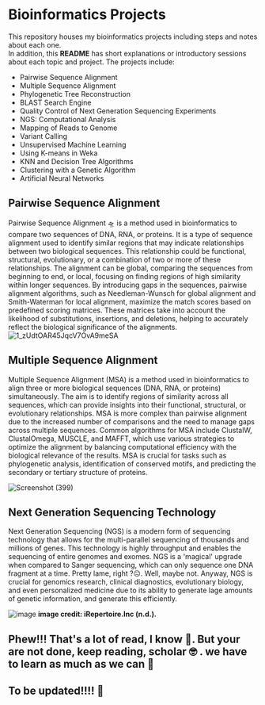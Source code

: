 # Bioinformatics Projects
This repository houses my bioinformatics projects including steps and notes about each one.  
In addition, this **README** has short explanations or introductory sessions about each topic and project.
The projects include:  
* Pairwise Sequence Alignment
* Multiple Sequence Alignment
* Phylogenetic Tree Reconstruction
* BLAST Search Engine
* Quality Control of Next Generation Sequencing Experiments
* NGS: Computational Analysis
* Mapping of Reads to Genome
* Variant Calling
* Unsupervised Machine Learning
* Using K-means in Weka
* KNN and Decision Tree Algorithms
* Clustering with a Genetic Algorithm
* Artificial Neural Networks
## Pairwise Sequence Alignment
Pairwise Sequence Alignment 🛸 is a method used in bioinformatics to compare two sequences of DNA, RNA, or proteins. It is a type of sequence alignment used to identify similar regions that may indicate relationships between two biological sequences. This relationship could be functional, structural, evolutionary, or a combination of two or more of these relationships. The alignment can be global, comparing the sequences from beginning to end, or local, focusing on finding regions of high similarity within longer sequences. By introducing gaps in the sequences, pairwise alignment algorithms, such as Needleman-Wunsch for global alignment and Smith-Waterman for local alignment, maximize the match scores based on predefined scoring matrices. These matrices take into account the likelihood of substitutions, insertions, and deletions, helping to accurately reflect the biological significance of the alignments.
![1_zUdtOAR45JqcV7OvA9meSA](https://github.com/Onaho-Pascal/Bioinformatics-Projects/assets/156159318/10024846-db9f-485f-b14d-3471d71f9115)

## Multiple Sequence Alignment
Multiple Sequence Alignment (MSA) is a method used in bioinformatics to align three or more biological sequences (DNA, RNA, or proteins) simultaneously. The aim is to identify regions of similarity across all sequences, which can provide insights into their functional, structural, or evolutionary relationships. MSA is more complex than pairwise alignment due to the increased number of comparisons and the need to manage gaps across multiple sequences. Common algorithms for MSA include ClustalW, ClustalOmega, MUSCLE, and MAFFT, which use various strategies to optimize the alignment by balancing computational efficiency with the biological relevance of the results. MSA is crucial for tasks such as phylogenetic analysis, identification of conserved motifs, and predicting the secondary or tertiary structure of proteins.

![Screenshot (399)](https://github.com/Onaho-Pascal/Bioinformatics-Projects/assets/156159318/40e9cd67-6bec-447a-9ca8-f17b8f2a2fec)


## Next Generation Sequencing Technology

Next Generation Sequencing (NGS) is a modern form of sequencing technology that allows for the multi-parallel sequencing of thousands and millions of genes. This technology is highly throughput and enables the sequencing of entire genomes and exomes. NGS is a 'magical' upgrade when compared to Sanger sequencing, which can only sequence one DNA fragment at a time. Pretty lame, right ?😐. Well, maybe not. Anyway, NGS is crucial for genomics research, clinical diagnostics, evolutionary biology, and even personalized medicine due to its ability to generate lage amounts of genetic information, and generate this efficiently.

![image](https://github.com/Onaho-Pascal/Bioinformatics-Projects/assets/156159318/7f69305c-e568-48cc-8c75-bdd7740a3872)
**image credit: iRepertoire.Inc (n.d.).**

## Phew!!! That's a lot of read, I know 🥹. But your are not done, keep reading, scholar 🤓 . we have to learn as much as we can 🦾

## To be updated!!!! 🥲

